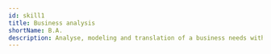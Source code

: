 ```yaml
---
id: skill1
title: Business analysis
shortName: B.A.
description: Analyse, modeling and translation of a business needs with the UML toolbox (entity relationship diagram, activity diagram, class diagram...)
---
```

